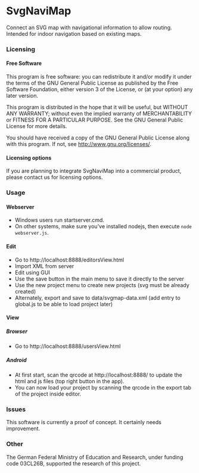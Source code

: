# SvgNaviMap

Connect an SVG map with navigational information to allow routing. Intended for indoor navigation based on existing maps.


### Licensing

#### Free Software

This program is free software: you can redistribute it and/or modify it under the terms of the GNU General Public License as published by the Free Software Foundation, either version 3 of the License, or (at your option) any later version.

This program is distributed in the hope that it will be useful, but WITHOUT ANY WARRANTY; without even the implied warranty of MERCHANTABILITY or FITNESS FOR A PARTICULAR PURPOSE.  See the GNU General Public License for more details.

You should have received a copy of the GNU General Public License along with this program.  If not, see <http://www.gnu.org/licenses/>.

#### Licensing options

If you are planning to integrate SvgNaviMap into a commercial product, please contact us for licensing options.


### Usage

#### Webserver
* Windows users run startserver.cmd.
* On other systems, make sure you've installed nodejs, then execute ``node webserver.js``.

#### Edit
* Go to http://localhost:8888/editorsView.html
* Import XML from server
* Edit using GUI
* Use the save button in the main menu to save it directly to the server
* Use the new project menu to create new projects (svg must be already created)
* Alternately, export and save to data/svgmap-data.xml (add entry to global.js to be able to load project later)

#### View

##### Browser
* Go to http://localhost:8888/usersView.html

##### Android
* At first start, scan the qrcode at http://localhost:8888/ to update the html and js files (top right button in the app).
* You can now load your project by scanning the qrcode in the export tab of the project inside editor.


### Issues


This software is currently a proof of concept. It certainly needs improvement.


### Other

The German Federal Ministry of Education and Research, under funding code 03CL26B, supported the research of this project.
